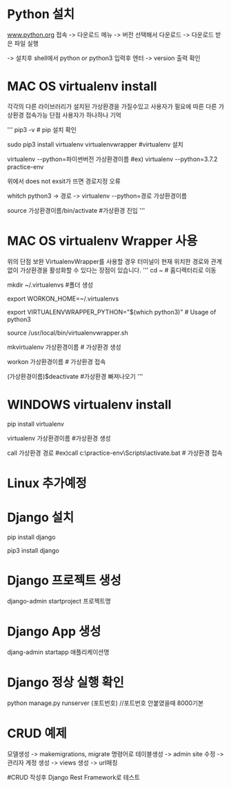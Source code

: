 # Python 설치
www.python.org 접속 -> 다운로드 메뉴 -> 버전 선택해서 다운로드 -> 다운로드 받은 파일 실행

-> 설치후 shell에서 python or python3 입력후 엔터 -> version 출력 확인

# MAC OS virtualenv install
각각의 다른 라이브러리가 설치된 가상환경을 가질수있고
사용자가 필요에 따른 다른 가상환경 접속가능 단점 사용자가 하나하나 기억

'''
 pip3 -v  # pip 설치 확인

 sudo pip3 install virtualenv virtualenvwrapper #virtualenv 설치

 virtualenv --python=파이썬버전 가상환경이름  #ex) virtualenv --python=3.7.2 practice-env

 위에서 does not exsit가 뜨면 경로지정 오류

 whitch python3 -> 경로 -> virtualenv --python=경로 가상환경이름

 source 가상환경이름/bin/activate   #가상환경 진입
 '''

# MAC OS virtualenv Wrapper 사용
 위의 단점 보완
 VirtualenvWrapper를 사용할 경우 터미널이 현재 위치한 경로와 관계없이 가상환경을 활성화할 수 있다는 장점이 있습니다.
'''
 cd ~ # 홈디렉터리로 이동

 mkdir ~/.virtualenvs  #폴더 생성

 export WORKON_HOME=~/.virtualenvs

 export VIRTUALENVWRAPPER_PYTHON="$(which python3)"  # Usage of python3

 source /usr/local/bin/virtualenvwrapper.sh

 mkvirtualenv 가상환경이름 # 가상환경 생성

 workon 가상환경이름 # 가상환경 접속

 (가상환경이름)$deactivate #가상환경 빠져나오기
'''

# WINDOWS virtualenv install
 pip install virtualenv

 virtualenv 가상환경이름 #가상환경 생성

 call 가상환경 경로   #ex)call c:\practice-env\Scripts\activate.bat # 가상환경 접속
 
 # Linux 추가예정

# Django 설치
 pip install django
 
 pip3 install django

# Django 프로젝트 생성
django-admin startproject 프로젝트명

# Django App 생성
djang-admin startapp 애플리케이션명

# Django 정상 실행 확인
python manage.py runserver (포트번호) //포트번호 안붙였을때 8000기본

# CRUD 예제
모델생성 -> makemigrations, migrate 명령어로 테이블생성 -> admin site 수정 -> 관리자 계정 생성 -> views 생성 -> url매칭

#CRUD 작성후 Django Rest Framework로 테스트

